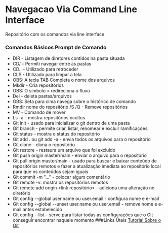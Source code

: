 # Navegacao Via Command Line Interface
Repositório com os comandos via line interface
### Comandos Básicos Prompt de Comando
- DIR - Listagem de diretores contidos na pasta situada
- CD/ - Permiti navegar entre as pastas
- CD.. - Utilizado para retroceder
- CLS - Utilizado para limpar a tela
- OBS: A tecla TAB Completa o nome dos arquivos
- Mkdir - Cria repositórios
- OBS: O símbolo > redireciona o fluxo
- Del - deleta pastas/arquivos
- OBS: Seta para cima navega sobre o histórico de comando
- Rmdir nome do repositório /S /Q - Remove repositórios
- MV - Comando de mover
- Ls -a - mostra repositórios ocultos
- Git init - usado para inicializar o git dentro de uma pasta
- Git branch - permite criar, listar, renomear e excluir ramificações.
- Git status - mostra o status do repositório
- Git add .  ou git add -a - envia todos os arquivos para o repositório
- Git clone - clona o repositório
- Git restore <file name> - restaura um arquivo que foi excluido 
- Git push origin master/main - enviar o arquivo para o repositório
- Git pull origin master/main -  usado para buscar e baixar conteúdo de repositórios remotos e fazer a atualização imediata ao repositório local para que os conteúdos sejam iguais
- Git commit -m "..." - colocar algum comentário
- Git remote -v: mostra os repositórios remotos
- Git remote add origin <link repositório> - adiciona uma alteração no diretório
- Git config --global user.name ou user.email - configura nome e e-mail
- Git config --global --unset user.name ou user.email - remove nome e e-mail antes estabelecido
- Git config --list -  serve para listar todas as configurações que o Git conseguir encontrar naquele momento
  ###Links Úteis
[Tutorial Sobre o Git](https://www.atlassian.com/br/git/tutorials)
